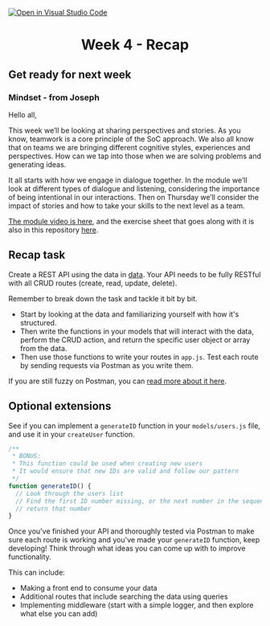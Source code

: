 [![Open in Visual Studio Code](https://classroom.github.com/assets/open-in-vscode-f059dc9a6f8d3a56e377f745f24479a46679e63a5d9fe6f495e02850cd0d8118.svg)](https://classroom.github.com/online_ide?assignment_repo_id=6570997&assignment_repo_type=AssignmentRepo)
<h1 align="center">
  Week 4 - Recap
</h1>

## Get ready for next week

### Mindset - from Joseph

Hello all,

This week we’ll be looking at sharing perspectives and stories. As you know, teamwork is a core principle of the SoC approach. We also all know that on teams we are bringing different cognitive styles, experiences and perspectives. How can we tap into those when we are solving problems and generating ideas.

It all starts with how we engage in dialogue together. In the module we’ll look at different types of dialogue and listening, considering the importance of being intentional in our interactions. Then on Thursday we’ll consider the impact of stories and how to take your skills to the next level as a team.

[The module video is here](https://vimeo.com/655102576/0df64f82a1), and the exercise sheet that goes along with it is also in this repository [here](sharing-perspectives-activity.docx).

## Recap task

Create a REST API using the data in [data](data/users.js). Your API needs to be fully RESTful with all CRUD routes (create, read, update, delete).

Remember to break down the task and tackle it bit by bit.

- Start by looking at the data and familiarizing yourself with how it's structured.
- Then write the functions in your models that will interact with the data, perform the CRUD action, and return the specific user object or array from the data.
- Then use those functions to write your routes in `app.js`. Test each route by sending requests via Postman as you write them.

If you are still fuzzy on Postman, you can [read more about it here](https://learning.postman.com/docs/getting-started/introduction/).

## Optional extensions

See if you can implement a `generateID` function in your `models/users.js` file, and use it in your `createUser` function.

```js
/**
 * BONUS:
 * This function could be used when creating new users
 * It would ensure that new IDs are valid and follow our pattern
 */
function generateID() {
  // Look through the users list
  // Find the first ID number missing, or the next number in the sequence
  // return that number
}
```

Once you've finished your API and thoroughly tested via Postman to make sure each route is working and you've made your `generateID` function, keep developing! Think through what ideas you can come up with to improve functionality.

This can include:

- Making a front end to consume your data
- Additional routes that include searching the data using queries
- Implementing middleware (start with a simple logger, and then explore what else you can add)
